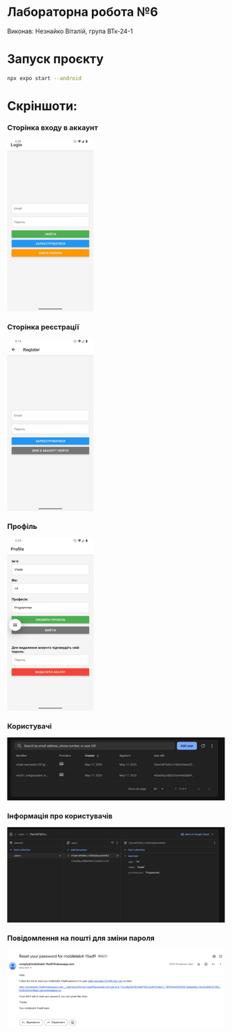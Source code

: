 # Лабораторна робота №6

Виконав: Незнайко Віталій, група ВТк-24-1

# Запуск проєкту

```sh
npx expo start --android
```

# Скріншоти:
### Сторінка входу в аккаунт

<img src="assets/screenshots/LoginScreen.png" style="width: 200px; height: 400px;" alt="LoginScreen"/>

### Сторінка реєстрації

<img src="assets/screenshots/RegisterScreen.png" style="width: 200px; height: 400px;" alt="RegisterScreen"/>

### Профіль
<img src="assets/screenshots/ProfileScreen.png" style="width: 200px; height: 400px;" alt="ProfileScreen.png"/>

### Користувачі
<img src="assets/screenshots/Users.png" alt="Users"/>

### Інформація про користувачів
<img src="assets/screenshots/UsersData.png" alt="UsersData"/>

### Повідомлення на пошті для зміни пароля 
<img src="assets/screenshots/Reset Password.png" alt="Reset Password"/>

